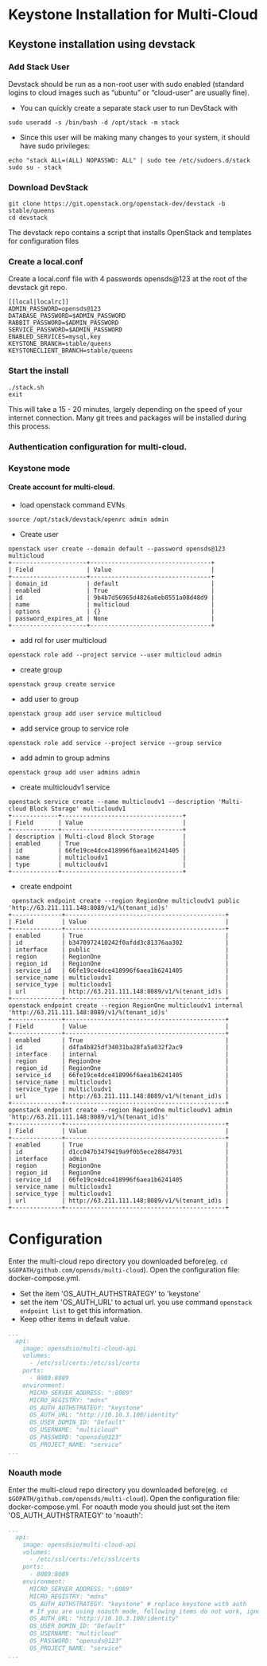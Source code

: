 # Keystone Installation for Multi-Cloud
## Keystone installation using devstack
### Add Stack User
Devstack should be run as a non-root user with sudo enabled (standard logins to cloud images such as “ubuntu” or “cloud-user” are usually fine).
* You can quickly create a separate stack user to run DevStack with

```shell
sudo useradd -s /bin/bash -d /opt/stack -m stack
```
* Since this user will be making many changes to your system, it should have sudo privileges:

```shell
echo "stack ALL=(ALL) NOPASSWD: ALL" | sudo tee /etc/sudoers.d/stack
sudo su - stack
```

### Download DevStack
```shell
git clone https://git.openstack.org/openstack-dev/devstack -b stable/queens
cd devstack
```
The devstack repo contains a script that installs OpenStack and templates for configuration files

### Create a local.conf
Create a local.conf file with 4 passwords opensds@123 at the root of the devstack git repo.
```
[[local|localrc]]
ADMIN_PASSWORD=opensds@123
DATABASE_PASSWORD=$ADMIN_PASSWORD
RABBIT_PASSWORD=$ADMIN_PASSWORD
SERVICE_PASSWORD=$ADMIN_PASSWORD
ENABLED_SERVICES=mysql,key
KEYSTONE_BRANCH=stable/queens
KEYSTONECLIENT_BRANCH=stable/queens

```

### Start the install
```
./stack.sh
exit
```
This will take a 15 - 20 minutes, largely depending on the speed of your internet connection. Many git trees and packages will be installed during this process.

### Authentication configuration for multi-cloud.
### Keystone mode 
#### Create account for multi-cloud.
* load openstack command EVNs
``` shell
source /opt/stack/devstack/openrc admin admin
```

* Create user
```shell
openstack user create --domain default --password opensds@123 multicloud
+---------------------+----------------------------------+
| Field               | Value                            |
+---------------------+----------------------------------+
| domain_id           | default                          |
| enabled             | True                             |
| id                  | 9b4b7d56965d4826a6eb8551a08d48d9 |
| name                | multicloud                       |
| options             | {}                               |
| password_expires_at | None                             |
+---------------------+----------------------------------+
```

* add rol for user multicloud
```shell
openstack role add --project service --user multicloud admin
```

* create group
```
openstack group create service
```

* add user to group
```
openstack group add user service multicloud
```

* add service group to service role
```
openstack role add service --project service --group service
```

* add admin to group admins
```
openstack group add user admins admin
```

* create multicloudv1 service 
```
openstack service create --name multicloudv1 --description 'Multi-cloud Block Storage' multicloudv1
+-------------+----------------------------------+
| Field       | Value                            |
+-------------+----------------------------------+
| description | Multi-cloud Block Storage        |
| enabled     | True                             |
| id          | 66fe19ce4dce418996f6aea1b6241405 |
| name        | multicloudv1                     |
| type        | multicloudv1                     |
+-------------+----------------------------------+
```

* create endpoint
```
 openstack endpoint create --region RegionOne multicloudv1 public 'http://63.211.111.148:8089/v1/%(tenant_id)s'
+--------------+---------------------------------------------+
| Field        | Value                                       |
+--------------+---------------------------------------------+
| enabled      | True                                        |
| id           | b3470972410242f0afdd3c81376aa302            |
| interface    | public                                      |
| region       | RegionOne                                   |
| region_id    | RegionOne                                   |
| service_id   | 66fe19ce4dce418996f6aea1b6241405            |
| service_name | multicloudv1                                |
| service_type | multicloudv1                                |
| url          | http://63.211.111.148:8089/v1/%(tenant_id)s |
+--------------+---------------------------------------------+
openstack endpoint create --region RegionOne multicloudv1 internal 'http://63.211.111.148:8089/v1/%(tenant_id)s'
+--------------+---------------------------------------------+
| Field        | Value                                       |
+--------------+---------------------------------------------+
| enabled      | True                                        |
| id           | d4fa4b825df34031ba28fa5a032f2ac9            |
| interface    | internal                                    |
| region       | RegionOne                                   |
| region_id    | RegionOne                                   |
| service_id   | 66fe19ce4dce418996f6aea1b6241405            |
| service_name | multicloudv1                                |
| service_type | multicloudv1                                |
| url          | http://63.211.111.148:8089/v1/%(tenant_id)s |
+--------------+---------------------------------------------+
openstack endpoint create --region RegionOne multicloudv1 admin 'http://63.211.111.148:8089/v1/%(tenant_id)s'
+--------------+---------------------------------------------+
| Field        | Value                                       |
+--------------+---------------------------------------------+
| enabled      | True                                        |
| id           | d1cc047b3479419a9f0b5ece28847931            |
| interface    | admin                                       |
| region       | RegionOne                                   |
| region_id    | RegionOne                                   |
| service_id   | 66fe19ce4dce418996f6aea1b6241405            |
| service_name | multicloudv1                                |
| service_type | multicloudv1                                |
| url          | http://63.211.111.148:8089/v1/%(tenant_id)s |
+--------------+---------------------------------------------+
```

# Configuration
Enter the multi-cloud repo directory you downloaded before(eg. ```cd $GOPATH/github.com/opensds/multi-cloud```). Open the configuration file: docker-compose.yml.

* Set the item 'OS_AUTH_AUTHSTRATEGY' to 'keystone'
* set the item 'OS_AUTH_URL' to actual url. you use command ```openstack endpoint list``` to get this information.
* Keep other items in default value.

```yaml
...
  api:
    image: opensdsio/multi-cloud-api
    volumes:
      - /etc/ssl/certs:/etc/ssl/certs
    ports:
      - 8089:8089
    environment:
      MICRO_SERVER_ADDRESS: ":8089"
      MICRO_REGISTRY: "mdns"
      OS_AUTH_AUTHSTRATEGY: "keystone"
      OS_AUTH_URL: "http://10.10.3.100/identity"
      OS_USER_DOMIN_ID: "Default"
      OS_USERNAME: "multicloud"
      OS_PASSWORD: "opensds@123"
      OS_PROJECT_NAME: "service"
...
```

### Noauth mode
Enter the multi-cloud repo directory you downloaded before(eg. ```cd $GOPATH/github.com/opensds/multi-cloud```). Open the configuration file: docker-compose.yml. For noauth mode you should just set the item 'OS_AUTH_AUTHSTRATEGY' to 'noauth': 
```yaml
...
  api:
    image: opensdsio/multi-cloud-api
    volumes:
      - /etc/ssl/certs:/etc/ssl/certs
    ports:
      - 8089:8089
    environment:
      MICRO_SERVER_ADDRESS: ":8089"
      MICRO_REGISTRY: "mdns"
      OS_AUTH_AUTHSTRATEGY: "keystone" # replace keystone with auth
      # If you are using noauth mode, following items do not work, ignore it. 
      OS_AUTH_URL: "http://10.10.3.100/identity"
      OS_USER_DOMIN_ID: "Default"
      OS_USERNAME: "multicloud"
      OS_PASSWORD: "opensds@123"
      OS_PROJECT_NAME: "service"
...
```







